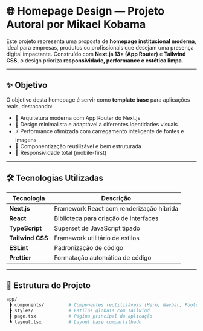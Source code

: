 # 🌐 Homepage Design — Projeto Autoral por Mikael Kobama

Este projeto representa uma proposta de **homepage institucional moderna**, ideal para empresas, produtos ou profissionais que desejam uma presença digital impactante. Construído com **Next.js 13+ (App Router)** e **Tailwind CSS**, o design prioriza **responsividade, performance e estética limpa**.

---

## ✨ Objetivo

O objetivo desta homepage é servir como **template base** para aplicações reais, destacando:

- 🧠 Arquitetura moderna com App Router do Next.js
- 🎨 Design minimalista e adaptável a diferentes identidades visuais
- ⚡ Performance otimizada com carregamento inteligente de fontes e imagens
- 🧩 Componentização reutilizável e bem estruturada
- 📱 Responsividade total (mobile-first)

---

## 🛠️ Tecnologias Utilizadas

| Tecnologia       | Descrição                                |
| ---------------- | ---------------------------------------- |
| **Next.js**      | Framework React com renderização híbrida |
| **React**        | Biblioteca para criação de interfaces    |
| **TypeScript**   | Superset de JavaScript tipado            |
| **Tailwind CSS** | Framework utilitário de estilos          |
| **ESLint**       | Padronização de código                   |
| **Prettier**     | Formatação automática de código          |

---

## 🧭 Estrutura do Projeto

```bash
app/
 ┣ components/         # Componentes reutilizáveis (Hero, Navbar, Footer, etc.)
 ┣ styles/             # Estilos globais com Tailwind
 ┣ page.tsx            # Página principal da aplicação
 ┗ layout.tsx          # Layout base compartilhado
```
